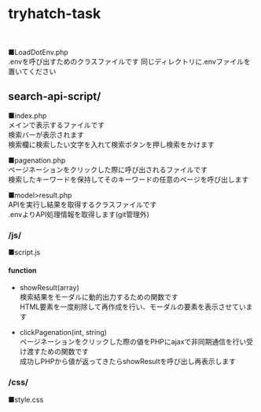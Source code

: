 # tryhatch-task
　

■LoadDotEnv.php  
.envを呼び出すためのクラスファイルです
同じディレクトリに.envファイルを置いてください


## search-api-script/
■index.php  
メインで表示するファイルです  
検索バーが表示されます  
検索欄に検索したい文字を入れて検索ボタンを押し検索をかけます  

■pagenation.php  
ページネーションをクリックした際に呼び出されるファイルです  
検索したキーワードを保持してそのキーワードの任意のページを呼び出します  

■model>result.php  
APIを実行し結果を取得するクラスファイルです  
.envよりAPI処理情報を取得します(git管理外)  

  ### /js/
  ■script.js
  #### function  
  * showResult(array)  
    検索結果をモーダルに動的出力するための関数です  
    HTML要素を一度削除して再作成を行い、モーダルの要素を表示させています  
    
  * clickPagenation(int, string)  
    ページネーションをクリックした際の値をPHPにajaxで非同期通信を行い受け渡すための関数です  
    成功しPHPから値が返ってきたらshowResultを呼び出し再表示します  
    
  ### /css/
  ■style.css
